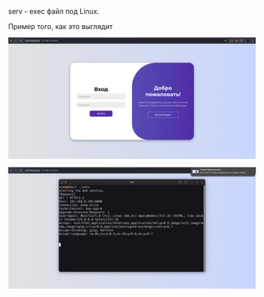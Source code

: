 serv - exec файл под Linux.

Пример того, как это выглядит

![1](https://github.com/Grokir/cpp_web_server/blob/main/screenshots/1.png)

![2](https://github.com/Grokir/cpp_web_server/blob/main/screenshots/2.png)
